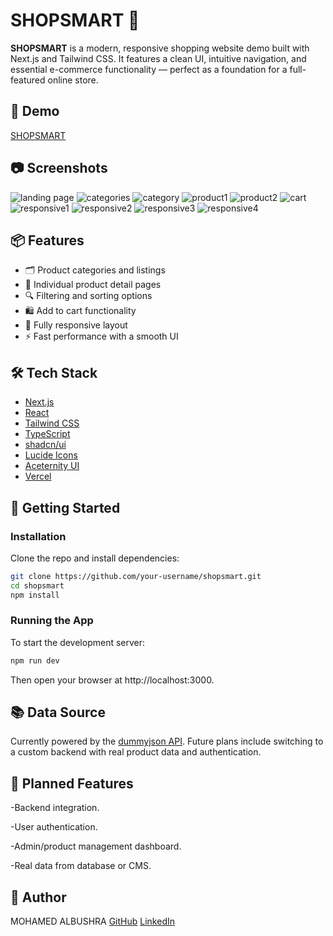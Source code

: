 # SHOPSMART 🛒

**SHOPSMART** is a modern, responsive shopping website demo built with Next.js and Tailwind CSS. It features a clean UI, intuitive navigation, and essential e-commerce functionality — perfect as a foundation for a full-featured online store.

## 🚀 Demo

[SHOPSMART](https://shopsmart-ebon.vercel.app/)

## 📷 Screenshots

![landing page](https://github.com/user-attachments/assets/1e5f292d-cd85-4ad2-85a1-0716047abe68)
![categories ](https://github.com/user-attachments/assets/8917a36c-40e6-42f7-812a-20dafaa3c8c5)
![category](https://github.com/user-attachments/assets/8badd9de-a44f-4a68-a931-f34677b70578)
![product1](https://github.com/user-attachments/assets/eb9fc8c7-e0ed-4e8c-a335-77347146aa64)
![product2](https://github.com/user-attachments/assets/b9c68f8e-f431-4f43-94ae-329914a432ea)
![cart](https://github.com/user-attachments/assets/348a6553-40e2-414c-916b-2a6d7992a009)
![responsive1](https://github.com/user-attachments/assets/5d07c599-8887-4e9f-a9ed-38594bd1a626)
![responsive2](https://github.com/user-attachments/assets/3c70e8b1-f796-432a-83b3-0a535dcf3260)
![responsive3](https://github.com/user-attachments/assets/181ac27e-519e-41ee-a991-6e030acd8564)
![responsive4](https://github.com/user-attachments/assets/8e300888-57b4-48f3-9b74-ae700fab2dce)


## 📦 Features


- 🗂️ Product categories and listings  
- 📄 Individual product detail pages  
- 🔍 Filtering and sorting options  
- 🛍️ Add to cart functionality  
- 📱 Fully responsive layout  
- ⚡ Fast performance with a smooth UI  

## 🛠️ Tech Stack

- [Next.js](https://nextjs.org/)  
- [React](https://reactjs.org/)  
- [Tailwind CSS](https://tailwindcss.com/)  
- [TypeScript](https://www.typescriptlang.org/)  
- [shadcn/ui](https://ui.shadcn.com/)  
- [Lucide Icons](https://lucide.dev/)  
- [Aceternity UI](https://ui.aceternity.com/)  
- [Vercel](https://vercel.com/)   

## 📁 Getting Started

### Installation

Clone the repo and install dependencies:

```bash
git clone https://github.com/your-username/shopsmart.git
cd shopsmart
npm install
```

### Running the App

To start the development server:

```bash
npm run dev
```

Then open your browser at http://localhost:3000.

## 📚 Data Source

Currently powered by the [dummyjson API](https://dummyjson.com/docs/products).
Future plans include switching to a custom backend with real product data and authentication.

## 🧠 Planned Features

-Backend integration.

-User authentication.

-Admin/product management dashboard.

-Real data from database or CMS.

## 👤 Author

MOHAMED ALBUSHRA
[GitHub](https://github.com/Mohamed-Albushra)
[LinkedIn](www.linkedin.com/in/mohamed-albushra-97a382190)
